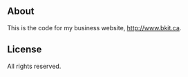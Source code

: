 ## About
This is the code for my business website, http://www.bkit.ca.

## License
All rights reserved.
